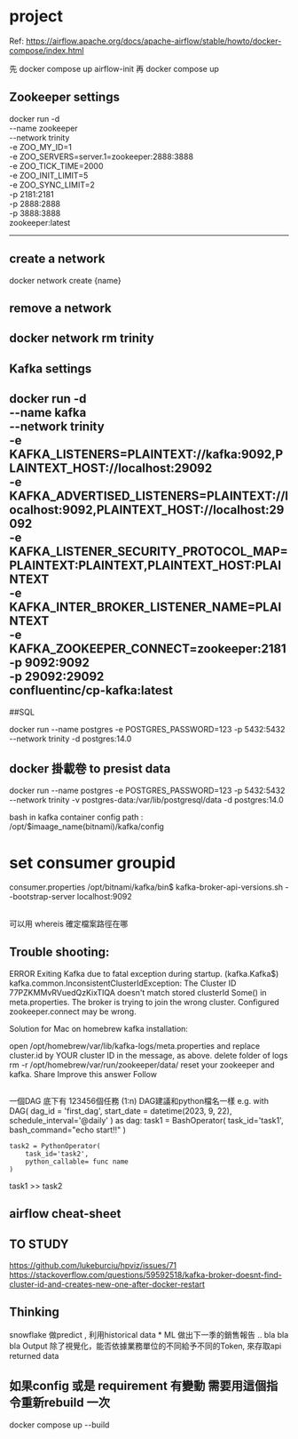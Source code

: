 # project
Ref:
https://airflow.apache.org/docs/apache-airflow/stable/howto/docker-compose/index.html

先 docker compose up airflow-init
再 docker compose up 

## Zookeeper settings
docker run -d \
    --name zookeeper \
    --network trinity \
    -e ZOO_MY_ID=1 \
    -e ZOO_SERVERS=server.1=zookeeper:2888:3888 \
    -e ZOO_TICK_TIME=2000 \
    -e ZOO_INIT_LIMIT=5 \
    -e ZOO_SYNC_LIMIT=2 \
    -p 2181:2181 \
    -p 2888:2888 \
    -p 3888:3888 \
    zookeeper:latest 

----------------------------------
## create a network
docker network create {name}

## remove a network
docker network rm trinity
----------------------------------


## Kafka settings
docker run -d \
    --name kafka \
    --network trinity \
    -e KAFKA_LISTENERS=PLAINTEXT://kafka:9092,PLAINTEXT_HOST://localhost:29092 \
    -e KAFKA_ADVERTISED_LISTENERS=PLAINTEXT://localhost:9092,PLAINTEXT_HOST://localhost:29092 \
    -e KAFKA_LISTENER_SECURITY_PROTOCOL_MAP=PLAINTEXT:PLAINTEXT,PLAINTEXT_HOST:PLAINTEXT \
    -e KAFKA_INTER_BROKER_LISTENER_NAME=PLAINTEXT \
    -e KAFKA_ZOOKEEPER_CONNECT=zookeeper:2181 \
    -p 9092:9092 \
    -p 29092:29092 \
    confluentinc/cp-kafka:latest
----------------------------------

##SQL

docker run --name postgres -e POSTGRES_PASSWORD=123 -p 5432:5432 --network trinity -d postgres:14.0

## docker 掛載卷 to presist data
docker run --name postgres -e POSTGRES_PASSWORD=123 -p 5432:5432 --network trinity -v postgres-data:/var/lib/postgresql/data -d postgres:14.0

bash in kafka container 
config path : /opt/$imaage_name(bitnami)/kafka/config
# set consumer groupid
consumer.properties
/opt/bitnami/kafka/bin$ kafka-broker-api-versions.sh --bootstrap-server localhost:9092
##
可以用 whereis 確定檔案路徑在哪

## Trouble shooting:

ERROR Exiting Kafka due to fatal exception during startup. (kafka.Kafka$) kafka.common.InconsistentClusterIdException: The Cluster ID 77PZKMMvRVuedQzKixTIQA doesn't match stored clusterId Some() in meta.properties. The broker is trying to join the wrong cluster. Configured zookeeper.connect may be wrong.

Solution for Mac on homebrew kafka installation:

open /opt/homebrew/var/lib/kafka-logs/meta.properties and replace cluster.id by YOUR cluster ID in the message, as above.
delete folder of logs rm -r /opt/homebrew/var/run/zookeeper/data/
reset your zookeeper and kafka.
Share
Improve this answer
Follow

##
一個DAG 底下有 123456個任務 (1:n)
DAG建議和python檔名一樣
e.g.
with DAG(
    dag_id = 'first_dag',
    start_date = datetime(2023, 9, 22),
    schedule_interval='@daily'
) as dag:
    task1 = BashOperator(
        task_id='task1',
        bash_command="echo start!!"
    )

    task2 = PythonOperator(
        task_id='task2',
        python_callable= func name
    )

task1 >> task2
## airflow cheat-sheet

## TO STUDY
https://github.com/lukeburciu/hpviz/issues/71
https://stackoverflow.com/questions/59592518/kafka-broker-doesnt-find-cluster-id-and-creates-new-one-after-docker-restart


## Thinking
snowflake 
做predict , 利用historical data * ML 做出下一季的銷售報告 .. bla bla bla
Output 除了視覺化，能否依據業務單位的不同給予不同的Token, 來存取api returned data

## 如果config 或是 requirement 有變動 需要用這個指令重新rebuild 一次 
docker compose up --build